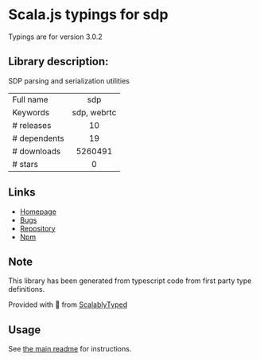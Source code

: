 
# Scala.js typings for sdp

Typings are for version 3.0.2

## Library description:
SDP parsing and serialization utilities

|                    |                 |
| ------------------ | :-------------: |
| Full name          | sdp |
| Keywords           | sdp, webrtc |
| # releases         | 10 |
| # dependents       | 19 |
| # downloads        | 5260491 |
| # stars            | 0 |

## Links
- [Homepage](https://github.com/fippo/sdp#readme)
- [Bugs](https://github.com/fippo/sdp/issues)
- [Repository](https://github.com/fippo/sdp)
- [Npm](https://www.npmjs.com/package/sdp)
    


## Note
This library has been generated from typescript code from first party type definitions.

Provided with :purple_heart: from [ScalablyTyped](https://github.com/oyvindberg/ScalablyTyped)

## Usage
See [the main readme](../../readme.md) for instructions.



